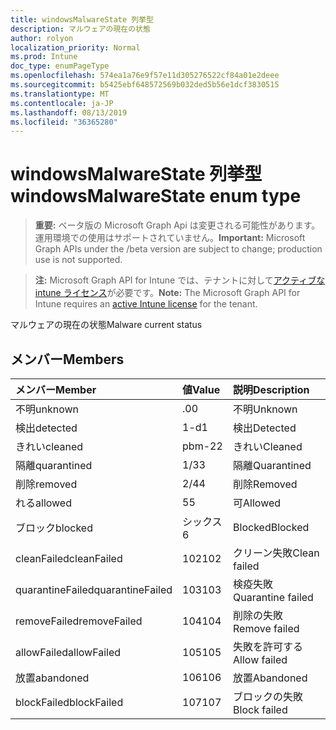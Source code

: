```yaml
---
title: windowsMalwareState 列挙型
description: マルウェアの現在の状態
author: rolyon
localization_priority: Normal
ms.prod: Intune
doc_type: enumPageType
ms.openlocfilehash: 574ea1a76e9f57e11d305276522cf84a01e2deee
ms.sourcegitcommit: b5425ebf648572569b032ded5b56e1dcf3830515
ms.translationtype: MT
ms.contentlocale: ja-JP
ms.lasthandoff: 08/13/2019
ms.locfileid: "36365280"
---
```

# <a name="windowsmalwarestate-enum-type"></a><span data-ttu-id="7f228-103">windowsMalwareState 列挙型</span><span class="sxs-lookup"><span data-stu-id="7f228-103">windowsMalwareState enum type</span></span>

> <span data-ttu-id="7f228-104">**重要:** ベータ版の Microsoft Graph Api は変更される可能性があります。運用環境での使用はサポートされていません。</span><span class="sxs-lookup"><span data-stu-id="7f228-104">**Important:** Microsoft Graph APIs under the /beta version are subject to change; production use is not supported.</span></span>

> <span data-ttu-id="7f228-105">**注:** Microsoft Graph API for Intune では、テナントに対して[アクティブな intune ライセンス](https://go.microsoft.com/fwlink/?linkid=839381)が必要です。</span><span class="sxs-lookup"><span data-stu-id="7f228-105">**Note:** The Microsoft Graph API for Intune requires an [active Intune license](https://go.microsoft.com/fwlink/?linkid=839381) for the tenant.</span></span>

<span data-ttu-id="7f228-106">マルウェアの現在の状態</span><span class="sxs-lookup"><span data-stu-id="7f228-106">Malware current status</span></span>

## <a name="members"></a><span data-ttu-id="7f228-107">メンバー</span><span class="sxs-lookup"><span data-stu-id="7f228-107">Members</span></span>
|<span data-ttu-id="7f228-108">メンバー</span><span class="sxs-lookup"><span data-stu-id="7f228-108">Member</span></span>|<span data-ttu-id="7f228-109">値</span><span class="sxs-lookup"><span data-stu-id="7f228-109">Value</span></span>|<span data-ttu-id="7f228-110">説明</span><span class="sxs-lookup"><span data-stu-id="7f228-110">Description</span></span>|
|:---|:---|:---|
|<span data-ttu-id="7f228-111">不明</span><span class="sxs-lookup"><span data-stu-id="7f228-111">unknown</span></span>|<span data-ttu-id="7f228-112">.0</span><span class="sxs-lookup"><span data-stu-id="7f228-112">0</span></span>|<span data-ttu-id="7f228-113">不明</span><span class="sxs-lookup"><span data-stu-id="7f228-113">Unknown</span></span>|
|<span data-ttu-id="7f228-114">検出</span><span class="sxs-lookup"><span data-stu-id="7f228-114">detected</span></span>|<span data-ttu-id="7f228-115">1-d</span><span class="sxs-lookup"><span data-stu-id="7f228-115">1</span></span>|<span data-ttu-id="7f228-116">検出</span><span class="sxs-lookup"><span data-stu-id="7f228-116">Detected</span></span>|
|<span data-ttu-id="7f228-117">きれい</span><span class="sxs-lookup"><span data-stu-id="7f228-117">cleaned</span></span>|<span data-ttu-id="7f228-118">pbm-2</span><span class="sxs-lookup"><span data-stu-id="7f228-118">2</span></span>|<span data-ttu-id="7f228-119">きれい</span><span class="sxs-lookup"><span data-stu-id="7f228-119">Cleaned</span></span>|
|<span data-ttu-id="7f228-120">隔離</span><span class="sxs-lookup"><span data-stu-id="7f228-120">quarantined</span></span>|<span data-ttu-id="7f228-121">1/3</span><span class="sxs-lookup"><span data-stu-id="7f228-121">3</span></span>|<span data-ttu-id="7f228-122">隔離</span><span class="sxs-lookup"><span data-stu-id="7f228-122">Quarantined</span></span>|
|<span data-ttu-id="7f228-123">削除</span><span class="sxs-lookup"><span data-stu-id="7f228-123">removed</span></span>|<span data-ttu-id="7f228-124">2/4</span><span class="sxs-lookup"><span data-stu-id="7f228-124">4</span></span>|<span data-ttu-id="7f228-125">削除</span><span class="sxs-lookup"><span data-stu-id="7f228-125">Removed</span></span>|
|<span data-ttu-id="7f228-126">れる</span><span class="sxs-lookup"><span data-stu-id="7f228-126">allowed</span></span>|<span data-ttu-id="7f228-127">5</span><span class="sxs-lookup"><span data-stu-id="7f228-127">5</span></span>|<span data-ttu-id="7f228-128">可</span><span class="sxs-lookup"><span data-stu-id="7f228-128">Allowed</span></span>|
|<span data-ttu-id="7f228-129">ブロック</span><span class="sxs-lookup"><span data-stu-id="7f228-129">blocked</span></span>|<span data-ttu-id="7f228-130">シックス</span><span class="sxs-lookup"><span data-stu-id="7f228-130">6</span></span>|<span data-ttu-id="7f228-131">Blocked</span><span class="sxs-lookup"><span data-stu-id="7f228-131">Blocked</span></span>|
|<span data-ttu-id="7f228-132">cleanFailed</span><span class="sxs-lookup"><span data-stu-id="7f228-132">cleanFailed</span></span>|<span data-ttu-id="7f228-133">102</span><span class="sxs-lookup"><span data-stu-id="7f228-133">102</span></span>|<span data-ttu-id="7f228-134">クリーン失敗</span><span class="sxs-lookup"><span data-stu-id="7f228-134">Clean failed</span></span>|
|<span data-ttu-id="7f228-135">quarantineFailed</span><span class="sxs-lookup"><span data-stu-id="7f228-135">quarantineFailed</span></span>|<span data-ttu-id="7f228-136">103</span><span class="sxs-lookup"><span data-stu-id="7f228-136">103</span></span>|<span data-ttu-id="7f228-137">検疫失敗</span><span class="sxs-lookup"><span data-stu-id="7f228-137">Quarantine failed</span></span>|
|<span data-ttu-id="7f228-138">removeFailed</span><span class="sxs-lookup"><span data-stu-id="7f228-138">removeFailed</span></span>|<span data-ttu-id="7f228-139">104</span><span class="sxs-lookup"><span data-stu-id="7f228-139">104</span></span>|<span data-ttu-id="7f228-140">削除の失敗</span><span class="sxs-lookup"><span data-stu-id="7f228-140">Remove failed</span></span>|
|<span data-ttu-id="7f228-141">allowFailed</span><span class="sxs-lookup"><span data-stu-id="7f228-141">allowFailed</span></span>|<span data-ttu-id="7f228-142">105</span><span class="sxs-lookup"><span data-stu-id="7f228-142">105</span></span>|<span data-ttu-id="7f228-143">失敗を許可する</span><span class="sxs-lookup"><span data-stu-id="7f228-143">Allow failed</span></span>|
|<span data-ttu-id="7f228-144">放置</span><span class="sxs-lookup"><span data-stu-id="7f228-144">abandoned</span></span>|<span data-ttu-id="7f228-145">106</span><span class="sxs-lookup"><span data-stu-id="7f228-145">106</span></span>|<span data-ttu-id="7f228-146">放置</span><span class="sxs-lookup"><span data-stu-id="7f228-146">Abandoned</span></span>|
|<span data-ttu-id="7f228-147">blockFailed</span><span class="sxs-lookup"><span data-stu-id="7f228-147">blockFailed</span></span>|<span data-ttu-id="7f228-148">107</span><span class="sxs-lookup"><span data-stu-id="7f228-148">107</span></span>|<span data-ttu-id="7f228-149">ブロックの失敗</span><span class="sxs-lookup"><span data-stu-id="7f228-149">Block failed</span></span>|



